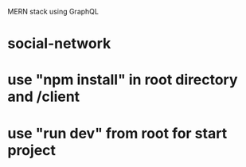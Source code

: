 MERN stack using GraphQL

# social-network

# use "npm install" in root directory and /client

# use "run dev" from root for start project
